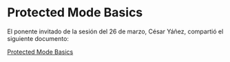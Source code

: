 # Protected Mode Basics

El ponente invitado de la sesión del 26 de marzo, César Yáñez,
compartió el siguiente documento:

[Protected Mode Basics](https://web.archive.org/web/20111119134705/http://www.nondot.org/sabre/os/articles/ProtectedMode/)
